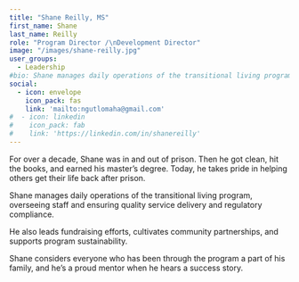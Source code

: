 ```yaml
---
title: "Shane Reilly, MS"
first_name: Shane
last_name: Reilly
role: "Program Director /\nDevelopment Director"
image: "/images/shane-reilly.jpg"
user_groups:
  - Leadership
#bio: Shane manages daily operations of the transitional living program, overseeing staff and ensuring quality service delivery and regulatory compliance. He also leads fundraising efforts, cultivates community partnerships, and supports program sustainability.
social:
  - icon: envelope
    icon_pack: fas
    link: 'mailto:ngutlomaha@gmail.com'
#  - icon: linkedin
#    icon_pack: fab
#    link: 'https://linkedin.com/in/shanereilly'
---
```


<p>For over a decade, Shane was in and out of prison. Then he got clean, hit the books, and earned his master’s degree. Today, he takes pride in helping others get their life back after prison.</p>

<p>Shane manages daily operations of the transitional living program, overseeing staff and ensuring quality service delivery and regulatory compliance.</p>

<p>He also leads fundraising efforts, cultivates community partnerships, and supports program sustainability.</p>

<p>Shane considers everyone who has been through the program a part of his family, and he’s a proud mentor when he hears a success story.</p>

